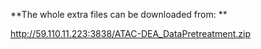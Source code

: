 **The whole extra files can be downloaded from: **

http://59.110.11.223:3838/ATAC-DEA_DataPretreatment.zip

